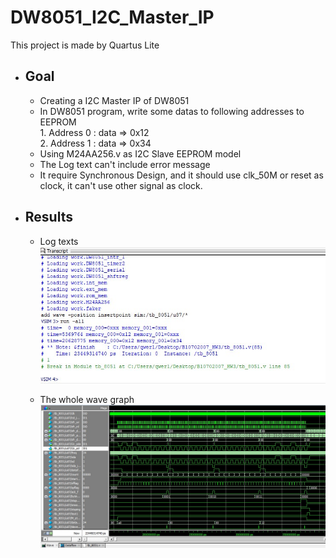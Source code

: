 # DW8051_I2C_Master_IP
This project is made by Quartus Lite

- ## Goal
     - Creating a I2C Master IP of DW8051
     - In DW8051 program, write some datas to following addresses to EEPROM
     <br> 1. Address  0 : data => 0x12
     <br> 2. Address  1 : data => 0x34
     - Using M24AA256.v as I2C Slave EEPROM model
     - The Log text can't include error message
     - It require Synchronous Design, and it should use clk_50M or reset as clock, it can't use other signal as clock.

- ## Results
    - Log texts
    <br> ![1](./文字結果.jpg)
    
    - The whole wave graph
    <br> ![1](./波型圖.jpg)
